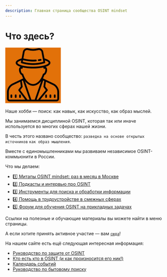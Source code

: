 ```yaml
---
description: Главная страница сообщества OSINT mindset
---
```


# Что здесь?

![](.gitbook/assets/image.png)

Наше хобби — поиск: как навык, как искусство, как образ мыслей.

Мы занимаемся дисциплиной OSINT, которая так или иначе используется во многих сферах нашей жизни.&#x20;

В честь этого названо сообщество: `разведка на основе открытых источников` `как образ мышления`.

Вместе с единомышленниками мы развиваем независимое OSINT-коммьюнити в России.

Что мы делаем:

* [1️⃣ Митапы OSINT mindset: раз в месяц в Москве](https://osint-mindset.gitbook.io/index/mitapy-i-podkasty)
* [2️⃣ Подкасты и интервью про OSINT](https://osint-mindset.mave.digital/)
* [3️⃣ Инструменты для поиска и обработки информации](https://github.com/soxoj)
* [4️⃣ Помощь в трудоустройстве в смежных сферах](https://t.me/osint\_mindset/144)
* [5️⃣ Форум для обучения OSINT на прикладных задачах](https://t.me/osint\_mindset/150)

Ссылки на полезные и обучающие материалы вы можете найти в меню страницы.

А если хотите принять активное участие — вам [`сюда`](https://docs.google.com/forms/d/e/1FAIpQLScXQhUQ1pF\_-rp6lx-sb9MSBx1e1Qmj60zmkw04Wdls\_m2iEQ/viewform)!

На нашем сайте есть ещё следующая интересная информация:

* [Руководство по защите от OSINT](https://osint-mindset.gitbook.io/counter-osint)
* [Кто есть кто в OSINT (и как произносится его ник!)](https://soxoj.github.io/dictionary/)
* [Календарь событий](https://calendar.online/dc3ea64f7d705161a729)
* [Руководство по бытовому поиску](https://osint-mindset.gitbook.io/everyday-osint/)
